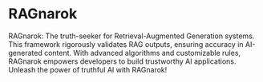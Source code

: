 # RAGnarok
RAGnarok: The truth-seeker for Retrieval-Augmented Generation systems. This framework rigorously validates RAG outputs, ensuring accuracy in AI-generated content. With advanced algorithms and customizable rules, RAGnarok empowers developers to build trustworthy AI applications. Unleash the power of truthful AI with RAGnarok!
